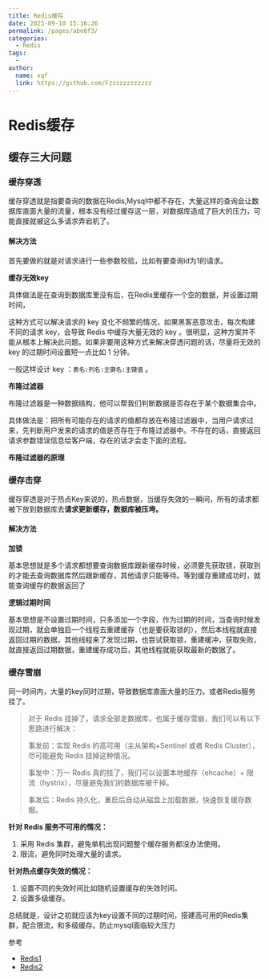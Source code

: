 ```yaml
---
title: Redis缓存
date: 2023-09-10 15:16:26
permalink: /pages/abe8f3/
categories:
  - Redis
tags:
  - 
author: 
  name: xqf
  link: https://github.com/Fzzzzzzzzzzzz
---
```

# Redis缓存



## 缓存三大问题

 

### 缓存穿透

 缓存穿透就是指要查询的数据在Redis,Mysql中都不存在，大量这样的查询会让数据库直面大量的流量，根本没有经过缓存这一层，对数据库造成了巨大的压力，可能直接就被这么多请求弄宕机了。



#### 解决方法

首先要做的就是对请求进行一些参数校验，比如有要查询id为1的请求。

**缓存无效key**

具体做法是在查询到数据库里没有后，在Redis里缓存一个空的数据，并设置过期时间，

这种方式可以解决请求的 key 变化不频繁的情况，如果黑客恶意攻击，每次构建不同的请求 key，会导致 Redis 中缓存大量无效的 key 。很明显，这种方案并不能从根本上解决此问题。如果非要用这种方式来解决穿透问题的话，尽量将无效的 key 的过期时间设置短一点比如 1 分钟。

 一般这样设计 key ：`表名:列名:主键名:主键值` 。

**布隆过滤器**

布隆过滤器是一种数据结构，他可以帮我们判断数据是否存在于某个数据集合中。

具体做法是：把所有可能存在的请求的值都存放在布隆过滤器中，当用户请求过来，先判断用户发来的请求的值是否存在于布隆过滤器中。不存在的话，直接返回请求参数错误信息给客户端，存在的话才会走下面的流程。

**布隆过滤器的原理**

### 缓存击穿

缓存穿透是对于热点Key来说的，热点数据，当缓存失效的一瞬间，所有的请求都被下放到数据库去**请求更新缓存，数据库被压垮。**



#### 解决方法



**加锁**

基本思想就是多个请求都想要查询数据库跟新缓存时候，必须要先获取锁，获取到的才能去查询数据库然后跟新缓存，其他请求只能等待。等到缓存重建成功时，就能查询缓存的数据返回了

**逻辑过期时间**

基本思想是不设置过期时间，只多添加一个字段，作为过期的时间，当查询时候发现过期，就会单独启一个线程去重建缓存（也是要获取锁的），然后本线程就直接返回过期的数据，其他线程来了发现过期，也尝试获取锁，重建缓冲，获取失败，就直接返回过期数据，重建缓存成功后，其他线程就能获取最新的数据了。

### 缓存雪崩

同一时间内，大量的key同时过期，导致数据库直面大量的压力。或者Redis服务挂了。

> 对于 Redis 挂掉了，请求全部走数据库，也属于缓存雪崩，我们可以有以下思路进行解决： 
>
> 事发前：实现 Redis 的高可用（主从架构+Sentinel 或者 Redis Cluster），尽可能避免 Redis 挂掉这种情况。 
>
> 事发中：万一 Redis 真的挂了，我们可以设置本地缓存（ehcache）+ 限流（hystrix），尽量避免我们的数据库被干掉。 
>
> 事发后：Redis 持久化，重启后自动从磁盘上加载数据，快速恢复缓存数据。

**针对 Redis 服务不可用的情况：**

1. 采用 Redis 集群，避免单机出现问题整个缓存服务都没办法使用。
2. 限流，避免同时处理大量的请求。

**针对热点缓存失效的情况：**

1. 设置不同的失效时间比如随机设置缓存的失效时间。
2. 设置多级缓存。



总结就是，设计之初就应该为key设置不同的过期时间，搭建高可用的Redis集群，配合限流，和多级缓存。防止mysql面临较大压力



参考

- [Redis1](https://javaguide.cn/database/redis/redis-questions-02.html#%E7%BC%93%E5%AD%98%E7%A9%BF%E9%80%8F)
- [Redis2](https://it-blog-cn.com/blogs/interview/cache.html#%E4%B8%89%E3%80%81%E5%A6%82%E4%BD%95%E9%98%B2%E6%AD%A2%E7%BC%93%E5%AD%98%E7%A9%BF%E9%80%8F%E3%80%81%E7%BC%93%E5%AD%98%E5%87%BB%E7%A9%BF%E3%80%81%E7%BC%93%E5%AD%98%E9%9B%AA%E5%B4%A9%E5%92%8C%E7%BC%93%E5%AD%98%E5%88%B7%E6%96%B0)
